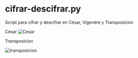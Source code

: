 # cifrar-descifrar.py
Script para cifrar y descifrar en César, Vigenère y Transposición

César
![Cesar](https://github.com/user-attachments/assets/44f1e6ea-78ed-4dec-81f9-0430ecc18bb0)


Transposicion

![transposicion](https://github.com/user-attachments/assets/4bd96e32-c975-4ce9-b8a6-9b12cc22522b)
